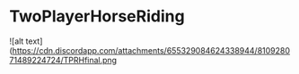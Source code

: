 # TwoPlayerHorseRiding
![alt text](https://cdn.discordapp.com/attachments/655329084624338944/810928071489224724/TPRHfinal.png
